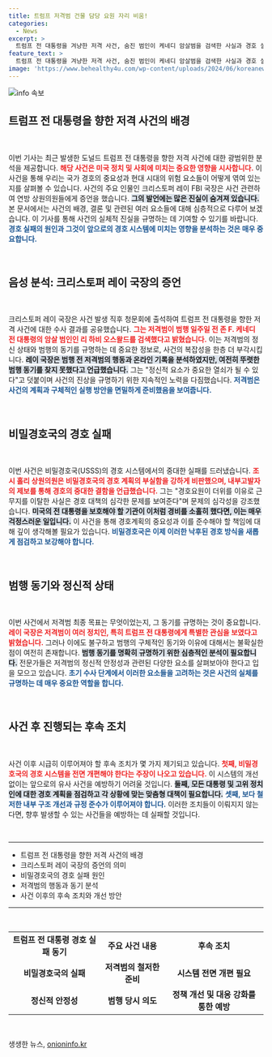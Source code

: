 ```yaml
---
title: 트럼프 저격범 건물 담당 요원 자리 비움!
categories:
  - News
excerpt: >
  트럼프 전 대통령을 겨냥한 저격 사건, 숨진 범인이 케네디 암살범을 검색한 사실과 경호 실패의 충격적인 배경이 드러났다. 비밀경호국의 실패와 내부 고발자의 주장에 국무장관 사임 요구까지, 진실 규명을 향한 긴박한 논의가 이어지고 있다!
feature_text: >
  트럼프 전 대통령을 겨냥한 저격 사건, 숨진 범인이 케네디 암살범을 검색한 사실과 경호 실패의 충격적인 배경이 드러났다. 비밀경호국의 실패와 내부 고발자의 주장에 국무장관 사임 요구까지, 진실 규명을 향한 긴박한 논의가 이어지고 있다!
image: 'https://www.behealthy4u.com/wp-content/uploads/2024/06/koreanews.jpg'
---
```


<p><img src="https://www.behealthy4u.com/wp-content/uploads/2024/06/koreanews.jpg" alt="info 속보" /></p>

<h2 data-ke-size="size26">트럼프 전 대통령을 향한 저격 사건의 배경</h2>

<p data-ke-size="size16">&nbsp;</p>

<p>이번 기사는 최근 발생한 도널드 트럼프 전 대통령을 향한 저격 사건에 대한 광범위한 분석을 제공합니다. <b><span style="color: #ee2323;">해당 사건은 미국 정치 및 사회에 미치는 중요한 영향을 시사합니다.</span></b> 이 사건을 통해 우리는 국가 경호의 중요성과 현대 시대의 위험 요소들이 어떻게 엮여 있는지를 살펴볼 수 있습니다.  사건의 주요 인물인 크리스토퍼 레이 FBI 국장은 사건 관련하여 연방 상원의원들에게 증언을 했습니다. <b><span style="background-color: #21538527;">그의 발언에는 많은 진실이 숨겨져 있습니다.</span></b> 본 문서에서는 사건의 배경, 결론 및 관련된 여러 요소들에 대해 심층적으로 다루어 보겠습니다.  이 기사를 통해 사건의 실체적 진실을 규명하는 데 기여할 수 있기를 바랍니다. <b><span style="color: #1a5490;">경호 실패의 원인과 그것이 앞으로의 경호 시스템에 미치는 영향을 분석하는 것은 매우 중요합니다.</span></b></p>

<p data-ke-size="size16">&nbsp;</p>

<h2 data-ke-size="size26">음성 분석: 크리스토퍼 레이 국장의 증언</h2>

<p data-ke-size="size16">&nbsp;</p>

<p>크리스토퍼 레이 국장은 사건 발생 직후 청문회에 출석하여 트럼프 전 대통령을 향한 저격 사건에 대한 수사 결과를 공유했습니다. <b><span style="color: #ee2323;">그는 저격범이 범행 일주일 전 존 F. 케네디 전 대통령의 암살 범인인 리 하비 오스왈드를 검색했다고 밝혔습니다.</span></b> 이는 저격범의 정신 상태와 범행의 동기를 규명하는 데 중요한 정보로, 사건의 복잡성을 한층 더 부각시킵니다. <b><span style="background-color: #21538527;">레이 국장은 범행 전 저격범의 행동과 온라인 기록을 분석하였지만, 여전히 뚜렷한 범행 동기를 찾지 못했다고 언급했습니다.</span></b> 그는 "정신적 요소가 중요한 열쇠가 될 수 있다"고 덧붙이며 사건의 진상을 규명하기 위한 지속적인 노력을 다짐했습니다. <b><span style="color: #1a5490;">저격범은 사건의 계획과 구체적인 실행 방안을 면밀하게 준비했음을 보여줍니다.</span></b></p>

<p data-ke-size="size16">&nbsp;</p>

<h2 data-ke-size="size26">비밀경호국의 경호 실패</h2>

<p data-ke-size="size16">&nbsp;</p>

<p>이번 사건은 비밀경호국(USSS)의 경호 시스템에서의 중대한 실패를 드러냈습니다. <b><span style="color: #ee2323;">조시 홀리 상원의원은 비밀경호국의 경호 계획의 부실함을 강하게 비판했으며, 내부고발자의 제보를 통해 경호의 중대한 결함을 언급했습니다.</span></b> 그는 "경호요원이 더위를 이유로 근무지를 이탈한 사실은 경호 대책의 심각한 문제를 보여준다"며 문제의 심각성을 강조했습니다. <b><span style="background-color: #21538527;">미국의 전 대통령을 보호해야 할 기관이 이처럼 경비를 소홀히 했다면, 이는 매우 걱정스러운 일입니다.</span></b> 이 사건을 통해 경호계획의 중요성과 이를 준수해야 할 책임에 대해 깊이 생각해볼 필요가 있습니다. <b><span style="color: #1a5490;">비밀경호국은 이제 이러한 낙후된 경호 방식을 새롭게 점검하고 보강해야 합니다.</span></b></p>

<p data-ke-size="size16">&nbsp;</p>

<h2 data-ke-size="size26">범행 동기와 정신적 상태</h2>

<p data-ke-size="size16">&nbsp;</p>

<p>이번 사건에서 저격범 최종 목표는 무엇이었는지, 그 동기를 규명하는 것이 중요합니다. <b><span style="color: #ee2323;">레이 국장은 저격범이 여러 정치인, 특히 트럼프 전 대통령에게 특별한 관심을 보였다고 밝혔습니다.</span></b> 그러나 이에도 불구하고 범행의 구체적인 동기와 이유에 대해서는 불확실한 점이 여전히 존재합니다. <b><span style="background-color: #21538527;">범행 동기를 명확히 규명하기 위한 심층적인 분석이 필요합니다.</span></b> 전문가들은 저격범의 정신적 안정성과 관련된 다양한 요소를 살펴보아야 한다고 입을 모으고 있습니다. <b><span style="color: #1a5490;">초기 수사 단계에서 이러한 요소들을 고려하는 것은 사건의 실체를 규명하는 데 매우 중요한 역할을 합니다.</span></b></p>

<p data-ke-size="size16">&nbsp;</p>

<h2 data-ke-size="size26">사건 후 진행되는 후속 조치</h2>

<p data-ke-size="size16">&nbsp;</p>

<p>사건 이후 시급히 이루어져야 할 후속 조치가 몇 가지 제기되고 있습니다. <b><span style="color: #ee2323;">첫째, 비밀경호국의 경호 시스템을 전면 개편해야 한다는 주장이 나오고 있습니다.</span></b> 이 시스템의 개선 없이는 앞으로의 유사 사건을 예방하기 어려울 것입니다. <b><span style="background-color: #21538527;">둘째, 모든 대통령 및 고위 정치인에 대한 경호 계획을 점검하고 각 상황에 맞는 맞춤형 대책이 필요합니다.</span></b> <b><span style="color: #1a5490;">셋째, 보다 철저한 내부 구조 개선과 규정 준수가 이루어져야 합니다.</span></b> 이러한 조치들이 이뤄지지 않는다면, 향후 발생할 수 있는 사건들을 예방하는 데 실패할 것입니다.</p>

<p data-ke-size="size16">&nbsp;</p>

<hr>

<ul>
  <li>트럼프 전 대통령을 향한 저격 사건의 배경</li>
  <li>크리스토퍼 레이 국장의 증언의 의미</li>
  <li>비밀경호국의 경호 실패 원인</li>
  <li>저격범의 행동과 동기 분석</li>
  <li>사건 이후의 후속 조치와 개선 방안</li>
</ul>

<hr>

<p data-ke-size="size16">&nbsp;</p>

<table>
  <tr>
    <td style="text-align: center; height: 17px;"><b>트럼프 전 대통령 경호 실패 동기</b></td>
    <td style="text-align: center; height: 17px;"><b>주요 사건 내용</b></td>
    <td style="text-align: center; height: 17px;"><b>후속 조치</b></td>
  </tr>
  <tr>
    <td style="text-align: center; height: 17px;"><b>비밀경호국의 실패</b></td>
    <td style="text-align: center; height: 17px;"><b>저격범의 철저한 준비</b></td>
    <td style="text-align: center; height: 17px;"><b>시스템 전면 개편 필요</b></td>
  </tr>
  <tr>
    <td style="text-align: center; height: 17px;"><b>정신적 안정성</b></td>
    <td style="text-align: center; height: 17px;"><b>범행 당시 의도</b></td>
    <td style="text-align: center; height: 17px;"><b>정책 개선 및 대응 강화를 통한 예방</b></td>
  </tr>
</table>

<p data-ke-size="size16">&nbsp;</p>
생생한 뉴스, <a href="https://onioninfo.kr" rel="dofollow">onioninfo.kr</a>



